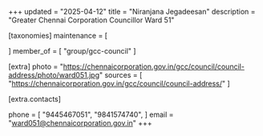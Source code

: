 +++
updated = "2025-04-12"
title = "Niranjana Jegadeesan"
description = "Greater Chennai Corporation Councillor Ward 51"

[taxonomies]
maintenance = [

]
member_of = [
    "group/gcc-council"
]

[extra]
photo = "https://chennaicorporation.gov.in/gcc/council/council-address/photo/ward051.jpg"
sources = [
    "https://chennaicorporation.gov.in/gcc/council/council-address/"
]

[extra.contacts]

phone = [
    "9445467051",
    "9841574740",
    ]
email = "ward051@chennaicorporation.gov.in"
+++